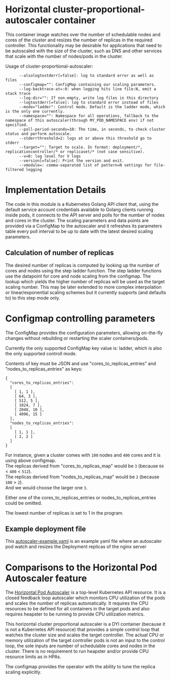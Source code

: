 # Horizontal cluster-proportional-autoscaler container

This container image watches over the number of schedulable nodes and cores of the cluster and resizes
the number of replicas in the required controller. This functionality may be desirable for applications
that need to be autoscaled with the size of the cluster, such as DNS and other services that scale
with the number of nodes/pods in the cluster.

Usage of cluster-proportional-autoscaler:

```
      --alsologtostderr[=false]: log to standard error as well as files
      --configmap="": ConfigMap containing our scaling parameters.
      --log-backtrace-at=:0: when logging hits line file:N, emit a stack trace
      --log-dir="": If non-empty, write log files in this directory
      --logtostderr[=false]: log to standard error instead of files
      --mode="ladder": Control mode. Default is the ladder mode, which is the only one currently.
      --namespace="": Namespace for all operations, fallback to the namespace of this autoscaler(through MY_POD_NAMESPACE env) if not specified.
      --poll-period-seconds=10: The time, in seconds, to check cluster status and perform autoscale.
      --stderrthreshold=2: logs at or above this threshold go to stderr
      --target="": Target to scale. In format: deployment/*, replicationcontroller/* or replicaset/* (not case sensitive).
      --v=0: log level for V logs
      --version[=false]: Print the version and exit.
      --vmodule=: comma-separated list of pattern=N settings for file-filtered logging
```

# Implementation Details

The code in this module is a Kubernetes Golang API client that, using the default service account credentials
available to Golang clients running inside pods, it connects to the API server and polls for the number of nodes
and cores in the cluster.
The scaling parameters and data points are provided via a ConfigMap to the autoscaler and it refreshes its
parameters table every poll interval to be up to date with the latest desired scaling parameters.

## Calculation of number of replicas

The desired number of replicas is computed by looking up the number of cores and nodes using the step ladder function.
The step ladder functions use the datapoint for core and node scaling from the configmap.
The lookup which yields the higher number of replicas will be used as the target scaling number.
This may be later extended to more complex interpolation or linear/exponential scaling schemes
but it currently supports (and defaults to) to this step mode only.

# Configmap controlling parameters

The ConfigMap provides the configuration parameters, allowing on-the-fly changes without rebuilding or
restarting the scaler containers/pods.

Currently the only supported ConfigMap key value is: ladder, which is also the only supported controll mode.

Contents of key must be JSON and use "cores_to_replicas_entries" and "nodes_to_replicas_entries" as keys:

```
{ 
  "cores_to_replicas_entries":
  [
    [ 1, 1 ],
    [ 64, 3 ],
    [ 512, 5 ],
    [ 1024, 7 ],
    [ 2048, 10 ],
    [ 4096, 15 ]
  ],
  "nodes_to_replicas_entries":
  [
    [ 1, 1 ],
    [ 2, 2 ]
  ]
}
```
For instance, given a cluster comes with `100` nodes and `400` cores and it is using above configmap.  
The replicas derived from "cores_to_replicas_map" would be `3` (because `64` < `400` < `512`).  
The replicas derived from "nodes_to_replicas_map" would be `2` (because `100` > `2`).   
And we would choose the larger one `3`.

Either one of the cores_to_replicas_entries or nodes_to_replicas_entries could be omitted.

The lowest number of replicas is set to 1 in the program.

## Example deployment file

This [autoscaler-example.yaml](autoscaler-example.yaml) is an example yaml file where an autoscaler pod watch and resizes the Deployment replicas of the nginx server

# Comparisons to the Horizontal Pod Autoscaler feature

The [Horizontal Pod Autoscaler](http://kubernetes.io/docs/user-guide/horizontal-pod-autoscaling/) is a top-level Kubernetes API resource. It is a closed feedback loop autoscaler which monitors CPU utilization of the pods and scales the number of replicas automatically. It requires the CPU resources to be defined for all containers in the target pods and also requires heapster to be running to provide CPU utilization metrics.

This horizontal cluster proportional autoscaler is a DYI container (because it is not a Kubernetes API resource) that provides a simple control loop that watches the cluster size and scales the target controller. The actual CPU or memory utilization of the target controller pods is not an input to the control loop, the sole inputs are number of schedulable cores and nodes in the cluster.
There is no requirement to run heapster and/or provide CPU resource limits as in HPAs.

The configmap provides the operator with the ability to tune the replica scaling explicitly.
